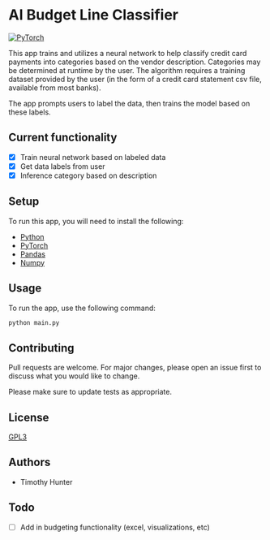 # AI Budget Line Classifier

 [![PyTorch](https://img.shields.io/badge/framework-pytorch-orange.svg)](https://pytorch.org/)

This app trains and utilizes a neural network to help classify credit card payments into categories based on the vendor description. Categories may be determined at runtime by the user. The algorithm requires a training dataset provided by the user (in the form of a credit card statement csv file, available from most banks).

The app prompts users to label the data, then trains the model based on these labels.

## Current functionality

- [x] Train neural network based on labeled data
- [x] Get data labels from user
- [x] Inference category based on description

<!-- add in a todo list -->

## Setup

To run this app, you will need to install the following:

- [Python](https://www.python.org/downloads/)
- [PyTorch](https://pytorch.org/get-started/locally/)
- [Pandas](https://pandas.pydata.org/pandas-docs/stable/getting_started/install.html)
- [Numpy](https://numpy.org/install/)

## Usage

To run the app, use the following command:

```bash
python main.py
```

## Contributing

Pull requests are welcome. For major changes, please open an issue first to discuss what you would like to change.

Please make sure to update tests as appropriate.

## License

[GPL3](https://www.gnu.org/licenses/gpl-3.0.txt)

## Authors

- Timothy Hunter

## Todo

- [ ] Add in budgeting functionality (excel, visualizations, etc)
